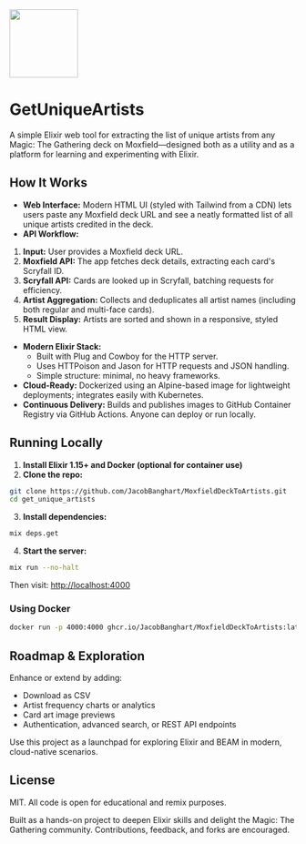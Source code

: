 <img src="https://r2cdn.perplexity.ai/pplx-full-logo-primary-dark%402x.png" class="logo" width="120"/>

# GetUniqueArtists

A simple Elixir web tool for extracting the list of unique artists from any Magic: The Gathering deck on Moxfield—designed both as a utility and as a platform for learning and experimenting with Elixir.

## How It Works

- **Web Interface:** Modern HTML UI (styled with Tailwind from a CDN) lets users paste any Moxfield deck URL and see a neatly formatted list of all unique artists credited in the deck.
- **API Workflow:**

1. **Input:** User provides a Moxfield deck URL.
2. **Moxfield API:** The app fetches deck details, extracting each card's Scryfall ID.
3. **Scryfall API:** Cards are looked up in Scryfall, batching requests for efficiency.
4. **Artist Aggregation:** Collects and deduplicates all artist names (including both regular and multi-face cards).
5. **Result Display:** Artists are sorted and shown in a responsive, styled HTML view.
- **Modern Elixir Stack:**
    - Built with Plug and Cowboy for the HTTP server.
    - Uses HTTPoison and Jason for HTTP requests and JSON handling.
    - Simple structure: minimal, no heavy frameworks.
- **Cloud-Ready:** Dockerized using an Alpine-based image for lightweight deployments; integrates easily with Kubernetes.
- **Continuous Delivery:** Builds and publishes images to GitHub Container Registry via GitHub Actions. Anyone can deploy or run locally.

## Running Locally

1. **Install Elixir 1.15+ and Docker (optional for container use)**
2. **Clone the repo:**

```sh
git clone https://github.com/JacobBanghart/MoxfieldDeckToArtists.git
cd get_unique_artists
```

3. **Install dependencies:**

```sh
mix deps.get
```

4. **Start the server:**

```sh
mix run --no-halt
```

Then visit: [http://localhost:4000](http://localhost:4000)

### Using Docker

```sh
docker run -p 4000:4000 ghcr.io/JacobBanghart/MoxfieldDeckToArtists:latest
```


## Roadmap \& Exploration

Enhance or extend by adding:

- Download as CSV
- Artist frequency charts or analytics
- Card art image previews
- Authentication, advanced search, or REST API endpoints

Use this project as a launchpad for exploring Elixir and BEAM in modern, cloud-native scenarios.

## License

MIT. All code is open for educational and remix purposes.

Built as a hands-on project to deepen Elixir skills and delight the Magic: The Gathering community. Contributions, feedback, and forks are encouraged.

